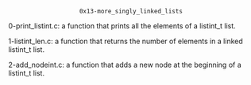 						0x13-more_singly_linked_lists

0-print_listint.c:  a function that prints all the elements of a listint_t list.

1-listint_len.c: a function that returns the number of elements in a linked listint_t list.

2-add_nodeint.c:  a function that adds a new node at the beginning of a listint_t list.
